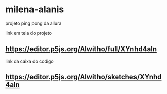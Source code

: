 # milena-alanis
projeto ping pong da allura

link em tela do projeto
## https://editor.p5js.org/Alwitho/full/XYnhd4aln

link da caixa do codigo
## https://editor.p5js.org/Alwitho/sketches/XYnhd4aln
